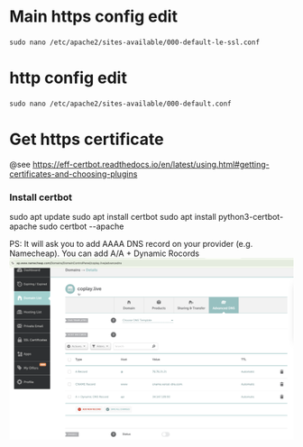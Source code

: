 # Main https config edit
`sudo nano /etc/apache2/sites-available/000-default-le-ssl.conf`

# http config edit

`sudo nano /etc/apache2/sites-available/000-default.conf`

# Get https certificate
@see https://eff-certbot.readthedocs.io/en/latest/using.html#getting-certificates-and-choosing-plugins

### Install certbot
sudo apt update
sudo apt install certbot
sudo apt install python3-certbot-apache
sudo certbot --apache

PS: It will ask you to add AAAA DNS record on your provider (e.g. Namecheap). You can add A/A + Dynamic Rocords
![alt text](/docs/namecheap_example.png)